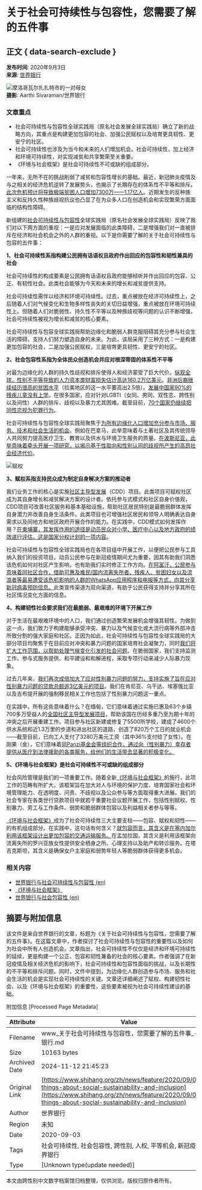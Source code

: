 # 关于社会可持续性与包容性，您需要了解的五件事

## 正文 { data-search-exclude }


**发布时间**: 2020年9月3日  
**来源**: [世界银行](https://www.worldbank.org/en/topic/socialdevelopment)

![摩洛哥瓦尔扎扎特市的一对母女](https://www.shihang.org/content/dam/photos/780x439/2020/sep/Morocco-gender-2.jpg)  
**摄影**: Aarthi Sivaraman/世界银行

### 文章重点

- 社会可持续性与包容性全球实践局（原名社会发展全球实践局）确立了新的战略方向，其重点是构建更加包容的社会、加强公民赋权以及培育更具韧性、更安宁的社区。
- 社会可持续性也涉及为当今和未来的人们增加机会。社会可持续性，加上经济和环境可持续性，对实现减贫和共享繁荣至关重要。
- 《环境与社会框架》是社会可持续性不可或缺的组成部分。

一年来，无所不在的挑战削弱了减贫和包容性增长的基础。最近，新冠肺炎疫情及与之相关的经济危机逆转了发展势头，也揭示了长期存在的体系性不平等和排斥。[此次危机预计将导致极端贫困人口增加7300万——1.17亿人](https://www.worldbank.org/en/publication/global-economic-prospects#overview)。近期发生的反种族主义和反持久性种族歧视抗议也凸显了在为众多人口在创造机会和实现繁荣方面面临的结构性障碍。

新组建的[社会可持续性与包容性](https://www.worldbank.org/en/topic/socialdevelopment)全球实践局（原名社会发展全球实践局）反映了我们对以下两方面的重视：一是应对发展面临的此类障碍，二是增强我们对一直被排斥在经济和社会机会之外的人群的重视。以下是你需要了解的关于社会可持续性与包容的五件事：

**1、社会可持续性系指构建公民拥有话语权且政府作出回应的包容性和韧性兼具的社会**

社会可持续性的构成要素是公民拥有话语权且政府能够倾听并作出回应的包容、公正、有韧性社会。此类社会能够为今天和未来的增长和减贫提供支持。

社会可持续性需伴以经济和环境可持续性。过去，重点被放在经济可持续性上，之后随着人们对气候变化和生物多样性丧失的关切日益增强，重点被放在环境可持续性上。但随着人们对脆弱性、持久性不平等以及种族歧视等问题的认识不断增强，社会可持续性被视为增长和减贫的核心要素。

社会可持续性与包容全球实践局帮助边缘化和脆弱人群克服阻碍其充分参与社会生活的障碍，支持人们努力塑造自身的未来。为此，该局采用了三种方式：一是构建更加包容的社会，二是加强公民赋权，三是培育更具韧性、更安宁的社区。

**2、社会包容性系指为全体民众创造机会并应对根深蒂固的体系性不平等**

对最为边缘化的人群的持久性歧视和排斥使得人和经济蒙受了巨大代价。[纵观全球，性别不平等导致的人力资本类财富损失估计高达160.2万亿美元](https://openknowledge.worldbank.org/handle/10986/33396)。[非洲后裔继续经历很高的贫困水平](https://www.worldbank.org/en/news/feature/2020/08/03/everyone-equal-making-inclusive-growth-a-priority-for-afro-descendants)（拉美地区的这一水平要高出2.5倍）。[发展中国家90%的残疾儿童没有上学](https://openknowledge.worldbank.org/handle/10986/34237)。在很多国家，应对针对LGBTI（女同、男同、双性恋、跨性别以及间性）人群的排斥、歧视以及暴力尤其困难。截至目前，[70个国家仍继续把同性恋视为犯罪行为](https://ilga.org/maps-sexual-orientation-laws)。

社会可持续性与包容性全球实践局聚焦于[为所有边缘化人口增加充分参与市场、服务、技术和社会生活的机会](https://www.worldbank.org/en/news/feature/2020/07/13/everyone-equal-making-inclusive-growth-a-priority-for-ethnic-minorities)。例如在巴拿马，此举意味着与土著社区及其传统领导人共同努力提高医疗卫生、教育以及供水与环境卫生服务的质量。[在波斯尼亚，此举意味着牵头开展一项研究，以揭示基于性取向和性别认同的歧视所产生的高昂社会经济代价](https://www.worldbank.org/en/topic/sexual-orientation-and-gender-identity#3)。

![赋权](https://www.shihang.org/content/dam/photos/780x439/2020/sep/SSI-gp-strategy-woman-with-grain-.jpg)

**3、赋权系指支持民众成为制定自身解决方案的推动者**

我们业务工作的核心是实施[社区主导型发展](https://www.worldbank.org/en/topic/communitydrivendevelopment)（CDD）项目。此类项目可赋权社区成为其自身增长和减贫解决方案的设计者。依托参与式模式和社区自身价值观，CDD项目可改善社区服务和基本基础设施，帮助社区居民特别是最脆弱群体发挥自身潜力并改善自身生活条件。此类项目也可增强社区居民和领导人明确表达自身需求以及同地方和地区政府开展合作的能力。在实践中，CDD模式如何发挥作用？[在柬埔寨，其发挥作用的途径是动员民众对小学、医疗中心以及地方政府的绩效进行评估，这是国家分权计划的一项内容](https://www.worldbank.org/en/news/press-release/2020/03/20/scaling-up-social-accountability-in-key-public-services-in-cambodia)。

社会可持续性与包容性全球实践局也在各项目组中开展工作，以便把公民参与工具纳入我们的投资项目。动员公民参与在新冠疫情期间尤为重要，因其有助我们洞悉该危机如何对社区产生影响，也有助我们实时修正工作方向。[在阿富汗，公民参与意味着同社区合作，借助可惠及难民/国内流离失所者、残疾人、贫困妇女以及流浪者等最易遭受该危机影响的人群的WhatsApp应用程序和电报等方式，向其分享新冠病毒预防信息。](https://www.worldbank.org/en/news/feature/2020/06/28/awareness-campaigns-help-prevent-against-covid-19-in-afghanistan)此类宣传渠道为双向渠道，有助于公民获得支持并分享其所在社区情况变化方面的信息。

**4、构建韧性社会要求我们在最脆弱、最艰难的环境下开展工作**

对于生活在最艰难环境中的人口，我们通过创造繁荣发展机会增强其韧性。为做到这一点，我们致力于构建能够承受冲突、暴力以及气候变化或大流行病等外部冲击所致分割的强大家庭和社区。正因为如此，社会可持续性与包容性全球实践局的大部分项目均聚焦于在目前应对冲突和暴力问题的国家培育社会凝聚力，同时[我们将扩大工作范围，以帮助处理气候变化引发的社会问题](https://www.worldbank.org/en/topic/social-dimensions-of-climate-change)。在脆弱国家，我们支持监测工作、参与式服务提供、和平建设和和解进程，采取专项行动来减少人际暴力现象。

过去几年来，[我们再次成倍加大了应对性别暴力问题的努力，支持实施了旨在应对性别暴力问题的贷款总额逾3亿美元的项目](https://www.worldbank.org/en/topic/socialdevelopment/brief/violence-against-women-and-girls)。我们在肯尼亚、乌干达、埃塞俄比亚以及吉布提开展的强制移民相关工作也包括了性别暴力问题这一重点。

在实践中，所有这些意味着什么？在缅甸，它们意味着通过实施已惠及63个乡镇700多万受益人的[全国社区主导型发展项目](https://projects.worldbank.org/en/projects-operations/project-detail/P132500)，帮助该国在历经多重乃至为期十年的冲突之后开展重建工作。项目参与社区新建或修复了5500所学校，建成了4600个供水系统和近1.3万里的步道和进出社区的道路，创造了820万个工日的就业机会——截至目前，已向工人支付了3280万美元工资（其中36%支付给了女性）。在刚果（金），它们意味着[同Panzi基金会等组织合作，通过向（性别暴力）幸存者提供从医疗到法律援助的各类服务，给他们的生活带去显著的积极变化。](https://blogs.worldbank.org/nasikiliza/future-without-violence-giving-voices-and-care-women-survivors)

**5、《环境与社会框架》是社会可持续性不可或缺的组成部分**

社会风险管理是我们的一项重要工作。随着全新[《环境与社会框架》](https://projects.shihang.org/zh/projects-operations/environmental-and-social-framework)的施行，此项工作的范畴有所扩大。该框架旨在加大对人与环境的保护力度、培育国家社会和环境管理能力、在透明度、问责、不歧视以及公众参与等方面取得重大进展。我们的社会专家在各类世行贷款项目中就若干重要社会议题开展工作，包括性别赋权、性别暴力、劳工与工作条件、弱势和脆弱群体包容以及利益相关者参与等等。

[《环境与社会框架》](https://projects.shihang.org/zh/projects-operations/environmental-and-social-framework)成为了社会可持续性三大主要支柱——包容、赋权和韧性——的有机组成部分。在实践中，这句话有何含义？[就包容而言，其含义是在塞内加尔利用该框架设计出更加包容的交通运输服务。](https://projects.worldbank.org/en/projects-operations/project-detail/P156186?lang=en)在孟加拉国，其含义是利用该框架向流离失所的罗兴亚族女性提供安全栖身之所、心理支持以及助产和转诊服务。在塔吉克斯坦，其含义是确保女户主家庭和弱势年轻人等脆弱群体获得更多机会。

### 相关内容

- [世界银行与社会可持续性与包容性 (en)](https://www.worldbank.org/en/topic/socialdevelopment)
- [《环境与社会框架》](https://projects.shihang.org/zh/projects-operations/environmental-and-social-framework)
- [世界银行与社会包容性 (en)](https://www.worldbank.org/en/topic/social-inclusion)

## 摘要与附加信息

<!-- tcd_abstract -->
该文件是来自世界银行的文章，标题为《关于社会可持续性与包容性，您需要了解的五件事》。在这篇文章中，作者探讨了社会可持续性与包容性的重要性以及如何为社会中所有人创造机会。文章指出，社会可持续性不仅仅是经济和环境可持续性的延续，更是构建一个公正、包容和韧性兼备的社会的核心要素。作者强调了在新冠疫情及相关经济危机的影响下，社会可持续性和包容性面临的挑战，以及长期性的不平等和排斥问题。同时，文件中提到，为边缘化人群创造参与市场、服务和社会生活的机会是实现社会可持续性的关键。文章还详细阐述了赋权、构建韧性社会、以及《环境与社会框架》的重要性，这些要素被视为社会可持续性建设的基础。
<!-- tcd_abstract_end -->

附加信息 [Processed Page Metadata]

| Attribute       | Value                                  |
|-----------------|----------------------------------------|
| Filename        | www_关于社会可持续性与包容性，您需要了解的五件事_-_世界银行.md                             |
| Size            | 10163 bytes                           |
| Archived Date   | 2024-11-12 21:45:23                             |
| Original Link   | [https://www.shihang.org/zh/news/feature/2020/09/02/five-things-about-social-sustainability-and-inclusion](https://www.shihang.org/zh/news/feature/2020/09/02/five-things-about-social-sustainability-and-inclusion)                       |
| Author          | 世界银行                               |
| Region          | 未知                               |
| Date            | 2020-09-03                                 |
| Tags            | 社会可持续性, 社会包容性, 跨性别, 人权, 平等机会, 新冠疫情, 世界银行                                 |
| Type            | [Unknown type(update needed)]                                 |
<!-- tcd_table_end -->

本文由跨性别中文数字档案馆归档整理，仅供浏览。版权归原作者所有。

